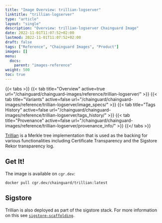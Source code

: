 ```yaml
---
title: "Image Overview: trillian-logserver"
linktitle: "trillian-logserver"
type: "article"
layout: "single"
description: "Overview: trillian-logserver Chainguard Image"
date: 2022-11-01T11:07:52+02:00
lastmod: 2022-11-01T11:07:52+02:00
draft: false
tags: ["Reference", "Chainguard Images", "Product"]
images: []
menu:
  docs:
    parent: "images-reference"
weight: 500
toc: true
---
```


{{< tabs >}}
{{< tab title="Overview" active=true url="/chainguard/chainguard-images/reference/trillian-logserver/" >}}
{{< tab title="Variants" active=false url="/chainguard/chainguard-images/reference/trillian-logserver/image_specs/" >}}
{{< tab title="Tags History" active=false url="/chainguard/chainguard-images/reference/trillian-logserver/tags_history/" >}}
{{< tab title="Provenance" active=false url="/chainguard/chainguard-images/reference/trillian-logserver/provenance_info/" >}}
{{</ tabs >}}



<!--overview:start-->
[Trillian](https://github.com/google/trillian) is a Merkle tree implementation that is used as the backing for various functionalities including Certificate Transparency and the Sigstore Rekor transparency log.
<!--overview:end-->

<!--getting:start-->
## Get It!
The image is available on `cgr.dev`:

```
docker pull cgr.dev/chainguard/trillian:latest
```
<!--getting:end-->

<!--body:start-->
## Sigstore

Trillian is also deployed as part of the sigstore stack.  For more information
on this see [`sigstore-scaffolding`](../sigstore-scaffolding/).
<!--body:end-->

